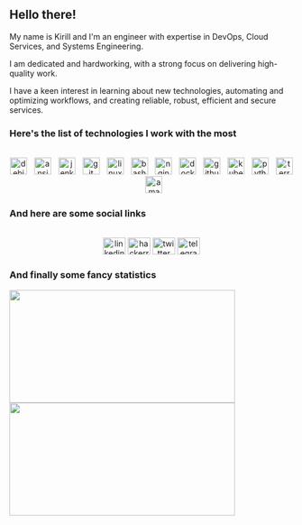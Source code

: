 ## Hello there!

My name is Kirill and I'm an engineer with expertise in DevOps, Cloud Services, and Systems Engineering.

I am dedicated and hardworking, with a strong focus on delivering high-quality work.

I have a keen interest in learning about new technologies, automating and optimizing workflows, and creating reliable, robust, efficient and secure services.

### Here's the list of technologies I work with the most

<br clear="both">

<div align="center">
  <img src="https://img.shields.io/badge/Debian-A81D33?logo=debian&logoColor=white&style=for-the-badge" height="30" alt="debian logo"  />
  <img width="5" />
  <img src="https://img.shields.io/badge/Ansible-EE0000?logo=ansible&logoColor=white&style=for-the-badge" height="30" alt="ansible logo"  />
  <img width="5" />
  <img src="https://img.shields.io/badge/Jenkins-D24939?logo=jenkins&logoColor=white&style=for-the-badge" height="30" alt="jenkins logo"  />
  <img width="5" />
  <img src="https://img.shields.io/badge/Git-F05032?logo=git&logoColor=white&style=for-the-badge" height="30" alt="git logo"  />
  <img width="5" />
  <img src="https://img.shields.io/badge/Linux-FCC624?logo=linux&logoColor=black&style=for-the-badge" height="30" alt="linux logo"  />
  <img width="5" />
  <img src="https://img.shields.io/badge/GNU Bash-4EAA25?logo=gnubash&logoColor=white&style=for-the-badge" height="30" alt="bash logo"  />
  <img width="5" />
  <img src="https://img.shields.io/badge/NGINX-009639?logo=nginx&logoColor=white&style=for-the-badge" height="30" alt="nginx logo"  />
  <img width="5" />
  <img src="https://img.shields.io/badge/Docker-2496ED?logo=docker&logoColor=white&style=for-the-badge" height="30" alt="docker logo"  />
  <img width="5" />
  <img src="https://img.shields.io/badge/GitHub Actions-2088FF?logo=githubactions&logoColor=white&style=for-the-badge" height="30" alt="githubactions logo"  />
  <img width="5" />
  <img src="https://img.shields.io/badge/Kubernetes-326CE5?logo=kubernetes&logoColor=white&style=for-the-badge" height="30" alt="kubernetes logo"  />
  <img width="5" />
  <img src="https://img.shields.io/badge/Python-3776AB?logo=python&logoColor=white&style=for-the-badge" height="30" alt="python logo"  />
  <img width="5" />
  <img src="https://img.shields.io/badge/Terraform-7B42BC?logo=terraform&logoColor=white&style=for-the-badge" height="30" alt="terraform logo"  />
  <img width="5" />
  <img src="https://img.shields.io/badge/Amazon AWS-232F3E?logo=amazonaws&logoColor=white&style=for-the-badge" height="30" alt="amazonwebservices logo"  />
</div>

### And here are some social links

<br clear="both">

<div align="center">
  <a href="https://www.linkedin.com/in/hatedabamboo/"><img src="https://raw.githubusercontent.com/maurodesouza/profile-readme-generator/master/src/assets/icons/social/linkedin/default.svg" width="40" height="30" alt="linkedin logo"  /></a>
  <a href="https://www.hackerrank.com/hatedabamboo"><img src="https://raw.githubusercontent.com/maurodesouza/profile-readme-generator/master/src/assets/icons/social/hackerrank/default.svg" width="40" height="30" alt="hackerrank logo"  /></a>
  <a href="https://twitter.com/hatedabamboo"><img src="https://raw.githubusercontent.com/maurodesouza/profile-readme-generator/master/src/assets/icons/social/twitter/default.svg" width="40" height="30" alt="twitter logo"  /></a>
  <a href="https://t.me/hatedabamboo"><img src="https://raw.githubusercontent.com/maurodesouza/profile-readme-generator/master/src/assets/icons/social/telegram/default.svg" width="40" height="30" alt="telegram logo"  /></a>
</div>

### And finally some fancy statistics

<div aling="center">
  <img height=200 width=400 src="https://github-readme-stats.vercel.app/api?username=hatedabamboo&show_icons=true&hide_border=true" /> 
  <img height=200 width=400 src="https://github-readme-stats.vercel.app/api/top-langs?username=hatedabamboo&layout=compact&langs_count=8&hide_border=true" />
</div>
